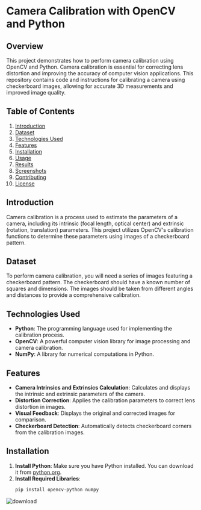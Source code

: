 # Camera Calibration with OpenCV and Python

## Overview

This project demonstrates how to perform camera calibration using OpenCV and Python. Camera calibration is essential for correcting lens distortion and improving the accuracy of computer vision applications. This repository contains code and instructions for calibrating a camera using checkerboard images, allowing for accurate 3D measurements and improved image quality.

## Table of Contents

1. [Introduction](#introduction)
2. [Dataset](#dataset)
3. [Technologies Used](#technologies-used)
4. [Features](#features)
5. [Installation](#installation)
6. [Usage](#usage)
7. [Results](#results)
8. [Screenshots](#screenshots)
9. [Contributing](#contributing)
10. [License](#license)

## Introduction

Camera calibration is a process used to estimate the parameters of a camera, including its intrinsic (focal length, optical center) and extrinsic (rotation, translation) parameters. This project utilizes OpenCV's calibration functions to determine these parameters using images of a checkerboard pattern.

## Dataset

To perform camera calibration, you will need a series of images featuring a checkerboard pattern. The checkerboard should have a known number of squares and dimensions. The images should be taken from different angles and distances to provide a comprehensive calibration.

## Technologies Used

- **Python**: The programming language used for implementing the calibration process.
- **OpenCV**: A powerful computer vision library for image processing and camera calibration.
- **NumPy**: A library for numerical computations in Python.

## Features

- **Camera Intrinsics and Extrinsics Calculation**: Calculates and displays the intrinsic and extrinsic parameters of the camera.
- **Distortion Correction**: Applies the calibration parameters to correct lens distortion in images.
- **Visual Feedback**: Displays the original and corrected images for comparison.
- **Checkerboard Detection**: Automatically detects checkerboard corners from the calibration images.

## Installation

1. **Install Python**: Make sure you have Python installed. You can download it from [python.org](https://www.python.org/downloads/).
2. **Install Required Libraries**:
   ```bash
   pip install opencv-python numpy
![download](https://github.com/user-attachments/assets/73d52384-f7fe-46ec-89d1-e398b59a73bf)
